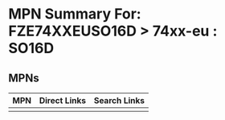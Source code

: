 



# MPN Summary For: FZE74XXEUSO16D > 74xx-eu : SO16D

## MPNs
  

|MPN|Direct Links|Search Links|
| :--- | :--- | :--- |
||||
